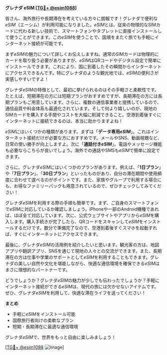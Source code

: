 **グレナダ eSIM [[TG💪+ @esim1088](https://t.me/s/esim1088)]**

皆さん、海外旅行や長期滞在を考えている方々に朗報です！グレナダで便利な*eSIM*（エーシム）が利用可能になりました。*eSIM*とは、従来の物理的なSIMカードに代わる新しい技術で、スマートフォンやタブレットに直接インストールして使うことができます。この*eSIM*を使うことで、国境をまたぐ旅でも手軽にインターネット接続が可能です。

まず*eSIM*の魅力について詳しくお伝えしますね。通常のSIMカードは物理的にカードを取り扱う必要がありますが、*eSIM*はQRコードやデジタル設定で簡単にインストールできます。これにより、国に到着したその瞬間からインターネットにアクセスできるんです。特にグレナダのような観光地では、*eSIM*の便利さが実感しやすいですよ！

グレナダ*eSIM*の特徴として、最初に挙げられるのはその手軽さと柔軟性です。たとえば、短期滞在の方には短期プランがおすすめですが、長期滞在の方には長期プランもご用意しています。さらに、複数の通信事業者と提携しているので、通信品質や料金体系も最適化されています。そして何より嬉しいのが、現地のSIMカードを購入する手間やコストを大幅に削減できること。空港到着後すぐにインターネットに接続できるのは、本当に助かりますよね！

*eSIM*にはいくつかの種類があります。まずは「**データ専用*eSIM***」。これはインターネット接続だけが必要な方におすすめです。メールやSNS、動画視聴など、日常の使い勝手が向上しますよ。次に「**通話付き*eSIM***」。電話やメッセージ機能も必要ならこちらが良いでしょう。海外での通話やSMSも*eSIM*で簡単に設定できます。

さらに、グレナダ*eSIM*にはいくつかのプランがあります。例えば、「**1日プラン**」や「**7日プラン**」、「**30日プラン**」といったものがあり、自分の滞在期間や使用頻度に合わせて選べるのがポイントです。また、家族やグループで利用する場合にも、お得なファミリーパックも用意されているので、ぜひチェックしてみてください！

グレナダ*eSIM*を利用する際の手順も簡単です。まず、ご自身のスマートフォンで*eSIM*に対応しているか確認しましょう。iPhoneや一部のAndroid機種であれば、ほぼ全て対応しています。次に、公式ウェブサイトやアプリから*eSIM*を購入します。購入手続きが完了したら、QRコードをスキャンして*eSIM*をインストールするだけです。数分で準備完了なので、空港到着後すぐスマホを起動すれば、すぐにインターネットにアクセスできます。

最後に、グレナダ*eSIM*の活用例を紹介したいと思います。観光客の方は、地図アプリや翻訳アプリ、SNSを通じて現地の人々との交流ができます。また、長期滞在の方は仕事や学業のサポートとして*eSIM*を利用することもできます。グレナダの美しい自然や文化を堪能しながら、快適な通信環境を確保できる*eSIM*はまさに理想的なパートナーです。

どうでしょうか？グレナダ*eSIM*の魅力が少しでも伝わったでしょうか？手軽にインターネット接続ができる*eSIM*は、現代の旅には欠かせないアイテムです。ぜひ、グレナダ*eSIM*を利用して、快適な滞在ライフを送ってください！

**まとめ**
- 手軽に*eSIM*をインストール可能
- 国際旅行者向けの柔軟なプラン
- 短期・長期滞在に最適な通信環境

グレナダ*eSIM*で、世界をもっと自由に楽しみましょう！

[[TG💪+ @esim1088](https://t.me/s/esim1088) ![Image](https://i.postimg.cc/Y0z9fWf4/image.png)]